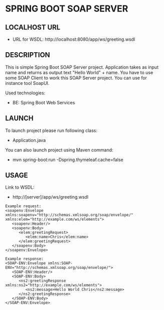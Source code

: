 SPRING BOOT SOAP SERVER
=======================


LOCALHOST URL
-------------

* URL for WSDL: http://localhost:8080/app/ws/greeting.wsdl


DESCRIPTION
-----------

This is simple Spring Boot SOAP Server project. Application takes as input name and returns as output text "Hello World" + name. 
You have to use some SOAP Client to work this SOAP Server project. You can use for instance tool SoapUI.

Used technologies:
* BE: Spring Boot Web Services
  

LAUNCH
------

To launch project please run following class: 
* Application.java

You can also launch project using Maven command:
* mvn spring-boot:run -Dspring.thymeleaf.cache=false


USAGE
-----

Link to WSDL:
* http://[server]/app/ws/greeting.wsdl


```              
Example request:
<soapenv:Envelope xmlns:soapenv="http://schemas.xmlsoap.org/soap/envelope/" xmlns:elem="http://example.com/ws/elements">
   <soapenv:Header/>
   <soapenv:Body>
      <elem:greetingRequest>
         <elem:name>Chris</elem:name>
      </elem:greetingRequest>
   </soapenv:Body>
</soapenv:Envelope>

Example response:
<SOAP-ENV:Envelope xmlns:SOAP-ENV="http://schemas.xmlsoap.org/soap/envelope/">
   <SOAP-ENV:Header/>
   <SOAP-ENV:Body>
      <ns2:greetingResponse xmlns:ns2="http://example.com/ws/elements">
         <ns2:message>Hello World Chris</ns2:message>
      </ns2:greetingResponse>
   </SOAP-ENV:Body>
</SOAP-ENV:Envelope>
```  



